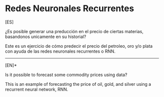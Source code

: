 # Redes Neuronales Recurrentes
[ES]

¿Es posible generar una preducción en el precio de ciertas materias, basandonos unicamente en su historial?

Este es un ejercicio de cómo predecir el precio del petroleo, oro y/o plata con ayuda de las redes neuronales recurrentes o RNN.

-------------------------------------------------------------------------------------------------------------

[EN]*

Is it possible to forecast some commodity prices using data?

This is an example of forecasting the price of oil, gold, and silver using a recurrent neural network, RNN.
